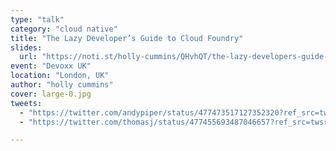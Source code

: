 ```yaml
---
type: "talk"
category: "cloud native"
title: "The Lazy Developer’s Guide to Cloud Foundry"
slides:
  url: "https://noti.st/holly-cummins/QHvhQT/the-lazy-developers-guide-to-cloud-foundry"
event: "Devoxx UK"
location: "London, UK"
author: "holly cummins"
cover: large-0.jpg
tweets:
  - "https://twitter.com/andypiper/status/477473517127352320?ref_src=twsrc%5Etfw"
  - "https://twitter.com/thomasj/status/477455693487046657?ref_src=twsrc%5Etfw"

---
```


